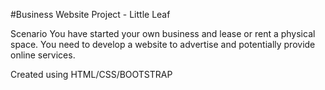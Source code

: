 #Business Website Project - Little Leaf

Scenario You have started your own business and lease or rent a physical space. 
You need to develop a website to advertise and potentially provide online services.

Created using HTML/CSS/BOOTSTRAP
